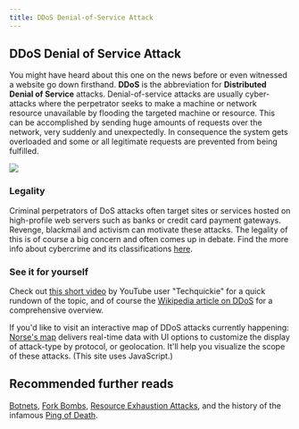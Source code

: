 ```yaml
---
title: DDoS Denial-of-Service Attack
---
```

## DDoS Denial of Service Attack

You might have heard about this one on the news before or even witnessed a website go down firsthand. **DDoS** is the abbreviation for **Distributed Denial of Service** attacks. Denial-of-service attacks are usually cyber-attacks where the perpetrator seeks to make a machine or network resource unavailable by flooding the targeted machine or resource. This can be accomplished by sending huge amounts of requests over the network, very suddenly and unexpectedly. In consequence the system gets overloaded and some or all legitimate requests are prevented from being fulfilled.

<img src="https://upload.wikimedia.org/wikipedia/commons/9/93/Ddos-attack-ex.png">

### Legality
Criminal perpetrators of DoS attacks often target sites or services hosted on high-profile web servers such as banks or credit card payment gateways. Revenge, blackmail and activism can motivate these attacks. The legality of this is of course a big concern and often comes up in debate. Find the more info about cybercrime and its classifications <a href="https://en.wikipedia.org/wiki/Cybercrime" target="_blank">here</a>.

### See it for yourself
Check out <a href="https://www.youtube.com/watch?v=0I4O4hoKzb8" target="_blank">this short video</a> by YouTube user "Techquickie" for a quick rundown of the topic, and of course the <a href="https://en.wikipedia.org/wiki/Denial-of-service_attack" target="_blank">Wikipedia article on DDoS</a> for a comprehensive overview.

If you'd like to visit an interactive map of DDoS attacks currently happening: <a href="http://map.norsecorp.com" target="_blank"> Norse's map</a> delivers real-time data with UI options to customize the display of attack-type by protocol, or geolocation. It'll help you visualize the scope of these attacks. (This site uses JavaScript.)

## Recommended further reads
<a href="https://en.wikipedia.org/wiki/Botnet" target="_blank"> Botnets</a>, <a href="https://en.wikipedia.org/wiki/Fork_bomb" target="_blank"> Fork Bombs</a>, <a href="https://en.wikipedia.org/wiki/Resource_exhaustion_attack" target="_blank"> Resource Exhaustion Attacks</a>, and the history of the infamous <a href="https://en.wikipedia.org/wiki/Ping_of_death" target="_blank"> Ping of Death</a>.

